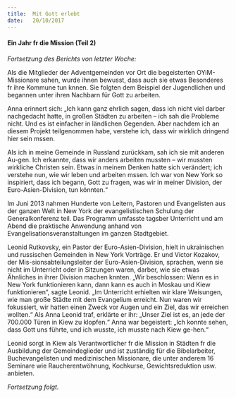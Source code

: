 ```yaml
---
title:  Mit Gott erlebt
date:   20/10/2017
---
```


#### Ein Jahr fr die Mission (Teil 2) 

_Fortsetzung des Berichts von letzter Woche:_ 

Als die Mitglieder der Adventgemeinden vor Ort die begeisterten OYiM-Missionare sahen, wurde ihnen bewusst, dass auch sie etwas Besonderes fr ihre Kommune tun knnen. Sie folgten dem Beispiel der Jugendlichen und begannen unter ihren Nachbarn für Gott zu arbeiten. 

Anna erinnert sich: „Ich kann ganz ehrlich sagen, dass ich nicht viel darber nachgedacht hatte, in großen Städten zu arbeiten – ich sah die Probleme nicht. Und es ist einfacher in ländlichen Gegenden. Aber nachdem ich an diesem Projekt teilgenommen habe, verstehe ich, dass wir wirklich dringend hier sein mssen.

Als ich in meine Gemeinde in Russland zurückkam, sah ich sie mit anderen Au-gen. Ich erkannte, dass wir anders arbeiten mussten – wir mussten wirkliche Christen sein. Etwas in meinem Denken hatte sich verändert; ich verstehe nun, wie wir leben und arbeiten mssen. Ich war von New York so inspiriert, dass ich begann, Gott zu fragen, was wir in meiner Division, der Euro-Asien-Division, tun könnten.“ 

Im Juni 2013 nahmen Hunderte von Leitern, Pastoren und Evangelisten aus der ganzen Welt in New York der evangelistischen Schulung der Generalkonferenz teil. Das Programm umfasste tagsber Unterricht und am Abend die praktische Anwendung anhand von Evangelisationsveranstaltungen im ganzen Stadtgebiet.

Leonid Rutkovsky, ein Pastor der Euro-Asien-Division, hielt in ukrainischen und russischen Gemeinden in New York Vorträge. Er und Victor Kozakov, der Mis-sionsabteilungsleiter der Euro-Asien-Division, sprachen, wenn sie nicht im Unterricht oder in Sitzungen waren, darber, wie sie etwas Ähnliches in ihrer Division machen knnten. „Wir beschlossen: Wenn es in New York funktionieren kann, dann kann es auch in Moskau und Kiew funktionieren“, sagte Leonid. „Im Unterricht erhielten wir klare Weisungen, wie man große Städte mit dem Evangelium erreicht. Nun waren wir fokussiert, wir hatten einen Zweck vor Augen und ein Ziel, das wir erreichen wollten.“ Als Anna Leonid traf, erklärte er ihr: „Unser Ziel ist es, an jede der 700.000 Türen in Kiew zu klopfen.“ Anna war begeistert: „Ich konnte sehen, dass Gott uns führte, und ich wusste, ich musste nach Kiew ge-hen.“ 

Leonid sorgt in Kiew als Verantwortlicher fr die Mission in Städten fr die Ausbildung der Gemeindeglieder und ist zuständig für die Bibelarbeiter, Buchevangelisten und medizinischen Missionare, die unter anderem 16 Seminare wie Raucherentwöhnung, Kochkurse, Gewichtsreduktion usw. anbieten. 

_Fortsetzung folgt._ 